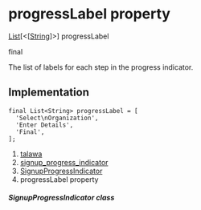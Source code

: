 
<div>

# progressLabel property

</div>


[List](https://api.flutter.dev/flutter/dart-core/List-class.html)[\<[[String](https://api.flutter.dev/flutter/dart-core/String-class.html)]\>]
progressLabel


final




The list of labels for each step in the progress indicator.



## Implementation

``` language-dart
final List<String> progressLabel = [
  'Select\nOrganization',
  'Enter Details',
  'Final',
];
```







1.  [talawa](../../index.html)
2.  [signup_progress_indicator](../../widgets_signup_progress_indicator/)
3.  [SignupProgressIndicator](../../widgets_signup_progress_indicator/SignupProgressIndicator-class.html)
4.  progressLabel property

##### SignupProgressIndicator class







